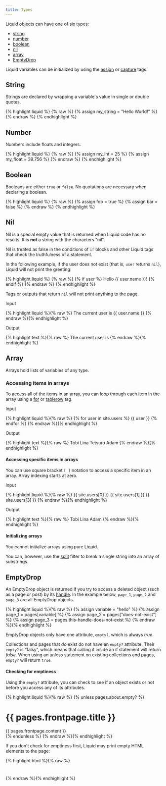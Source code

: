 ```yaml
---
title: Types
---
```


Liquid objects can have one of six types:

- [string](#string)
- [number](#number)
- [boolean](#boolean)
- [nil](#nil)
- [array](#array)
- [EmptyDrop](#emptydrop)

Liquid variables can be initialized by using the [assign](/tags/#assign) or [capture](/tags/#capture) tags.

## String

Strings are declared by wrapping a variable's value in single or double quotes.

{% highlight liquid %}
{% raw %}
{% assign my_string = "Hello World!" %}
{% endraw %}
{% endhighlight %}

## Number

Numbers include floats and integers.

{% highlight liquid %}
{% raw %}
{% assign my_int = 25 %}
{% assign my_float = 39.756 %}
{% endraw %}
{% endhighlight %}

## Boolean

Booleans are either `true` or `false`. No quotations are necessary when declaring a boolean.

{% highlight liquid %}
{% raw %}
{% assign foo = true %}
{% assign bar = false %}
{% endraw %}
{% endhighlight %}

## Nil

Nil is a special empty value that is returned when Liquid code has no results. It is **not** a string with the characters "nil".

Nil is treated as false in the conditions of `if` blocks and other Liquid tags that check the truthfulness of a statement.

In the following example, if the user does not exist (that is, `user` returns `nil`), Liquid will not print the greeting:

{% highlight liquid %}
{% raw %}
{% if user %}
  Hello {{ user.name }}!
{% endif %}
{% endraw %}
{% endhighlight %}

Tags or outputs that return `nil` will not print anything to the page.

<p class="input">Input</p>

{% highlight liquid %}{% raw %}
The current user is {{ user.name }}
{% endraw %}{% endhighlight %}

<p class="output">Output</p>

{% highlight text %}{% raw %}
The current user is
{% endraw %}{% endhighlight %}

## Array

Arrays hold lists of variables of any type.

### Accessing items in arrays

To access all of the items in an array, you can loop through each item in the array using a [for](/tags/#for) or [tablerow](/tags/#tablerow) tag.

<p class="input">Input</p>
{% highlight liquid %}{% raw %}
<!-- if site.users = "Tobi", "Lina", "Tetsuro", "Adam" -->
{% for user in site.users %}
  {{ user }}
{% endfor %}
{% endraw %}{% endhighlight %}

<p class="output">Output</p>
{% highlight text %}{% raw %}
Tobi Lina Tetsuro Adam
{% endraw %}{% endhighlight %}


#### Accessing specific items in arrays

You can use square bracket `[ ]` notation to access a specific item in an array. Array indexing starts at zero.

<p class="input">Input</p>
{% highlight liquid %}{% raw %}
<!-- if site.users = "Tobi", "Lina", "Tetsuro", "Adam" -->
{{ site.users[0] }}
{{ site.users[1] }}
{{ site.users[3] }}
{% endraw %}{% endhighlight %}

<p class="output">Output</p>
{% highlight text %}{% raw %}
Tobi
Lina
Adam
{% endraw %}{% endhighlight %}

#### Initializing arrays

You cannot initialize arrays using pure Liquid.

You can, however, use the [split](/filters/#split) filter to break a single string into an array of substrings.

## EmptyDrop

An EmptyDrop object is returned if you try to access a deleted object (such as a page or post) by its [handle](/basics/#Handles). In the example below, `page_1`, `page_2` and `page_3` are all EmptyDrop objects.

{% highlight liquid %}{% raw %}
{% assign variable = "hello" %}
{% assign page_1 = pages[variable] %}
{% assign page_2 = pages["does-not-exist"] %}
{% assign page_3 = pages.this-handle-does-not-exist %}
{% endraw %}{% endhighlight %}

EmptyDrop objects only have one attribute, `empty?`, which is always *true*.

Collections and pages that *do* exist do not have an `empty?` attribute. Their `empty?` is “falsy”, which means that calling it inside an if statement will return *false*. When using an  unless statement on existing collections and pages, `empty?` will return `true`.

#### Checking for emptiness

Using the `empty?` attribute, you can check to see if an object exists or not before you access any of its attributes.

{% highlight liquid %}{% raw %}
{% unless pages.about.empty? %}
  <!-- This content will only print if the page with handle 'about' is not empty -->
  <h1>{{ pages.frontpage.title }}</h1>
  <div>{{ pages.frontpage.content }}</div>
{% endunless %}
{% endraw %}{% endhighlight %}

If you don't check for emptiness first, Liquid may print empty HTML elements to the page:

{% highlight html %}{% raw %}
<h1></h1>
<div></div>
{% endraw %}{% endhighlight %}
